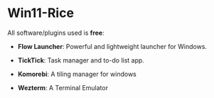 # Win11-Rice

All software/plugins used is **free**:

- **Flow Launcher**: Powerful and lightweight launcher for Windows.

- **TickTick**: Task manager and to-do list app.

- **Komorebi**: A tiling manager for windows

- **Wezterm**: A Terminal Emulator

